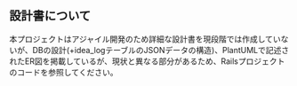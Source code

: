 ## 設計書について
本プロジェクトはアジャイル開発のため詳細な設計書を現段階では作成していないが、DBの設計(+idea_logテーブルのJSONデータの構造)、PlantUMLで記述されたER図を掲載しているが、現状と異なる部分があるため、Railsプロジェクトのコードを参照してください。